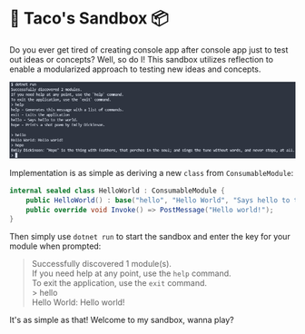 # 🌮 Taco's Sandbox 📦
Do you ever get tired of creating console app after console app just to test out ideas or concepts? Well, so do I! This sandbox utilizes reflection to enable a modularized approach to testing new ideas and concepts.

[![Example of runtime execution.](images/screenshot.jpg)](images/screenshot.jpg)

Implementation is as simple as deriving a new `class` from `ConsumableModule`:

```cs
internal sealed class HelloWorld : ConsumableModule {
    public HelloWorld() : base("hello", "Hello World", "Says hello to the world.") { }
    public override void Invoke() => PostMessage("Hello world!");
}
```

Then simply use `dotnet run` to start the sandbox and enter the key for your module when prompted:

> Successfully discovered 1 module(s).<br/>
> If you need help at any point, use the `help` command.<br/>
> To exit the application, use the `exit` command.<br/>
> \> hello<br/>
> Hello World: Hello world!

It's as simple as that! Welcome to my sandbox, wanna play?